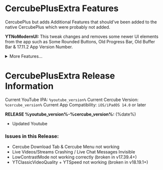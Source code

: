 # CercubePlusExtra Features
CercubePlus but adds Additional Features that should’ve been added to the native CercubePlus which were probably not added.

**YTNoModernUI:** This tweak changes and removes some newer UI elements from the app such as Some Rounded Buttons, Old Progress Bar, Old Buffer Bar & 17.11.2 App Version Number.
<details>
<summary>More Features...</summary>

**LowContrastMode:** This tweak helps remove the new contrasty looking UI that was first introduced way back in 2020 August/September. (Tweak made by arichorn)

**YTNoHeatwaves:** Turns off the Heatwaves Feature in the video player. `(Settings/CercubePlus/Video Player Overlay Controls)`

**YTNoUpgradeDialog:** Disables the Upgrade Dialog so you won’t be prompted to update the app.

**YouMute:** Mute/unmute videos in YouTube directly. `(Settings/YouMute)`

**iPadLayout:** Gives iPhone users the ability to use the iPad’s Interface and the ability to use some of the YouTube features that are not on iPhone.

**iPhoneLayout:** Gives iPad users the ability to create YouTube Shorts and the ability to use the buggy iPhone layout. using it in split view mode or stage manager mode is recommended for a better experience.

**HideSponsorBlockButton:** Hide the SponsorBlock Button shown on the Nav Bar. Added by Dayanch96

**DisableWifiRelatedOptions:** want to remove sections that are normally shown when internet is on. You can toggle this to remove all of those sections that shows up via internet such as Try New Features, Autoplay, History, Privacy & etc, and can be used for toggling if the option will help remove some of the annoying sections you may not want on the app.

**HideShadowOverlayButtons:** want to remove shadow overlay on the buttons used in the video player? Then toggle this to remove the Shadow Overlay on the buttons Previous, Next, Rewind, Forward.

**YTAppVersionSpoofer:** the ability to spoof the App Version of the YouTube App to any version. this can be found in `Settings > CercubePlus > Miscellaneous` this tweak can be used to fix tweaks that don't work  in the latest app verisons.

**etc..**
</details>

# CercubePlusExtra Release Information
Current YouTube IPA: `%youtube_version%`
Current Cercube Version: `%cercube_version%`
Current App Compatibility: `iOS/iPadOS 14.0` or later

**RELEASE %youtube_version%-%cercube_version%:** (%date%)

- Updated Youtube

### Issues in this Release:
- Cercube Download Tab & Cercube Menu not working
- Live Videos/Streams Crashing / Live Chat Messages Invisible
- LowContrastMode not working correctly (broken in v17.39.4+)
- YTClassicVideoQuality + YTSpeed not working (broken in v18.19.1+)
